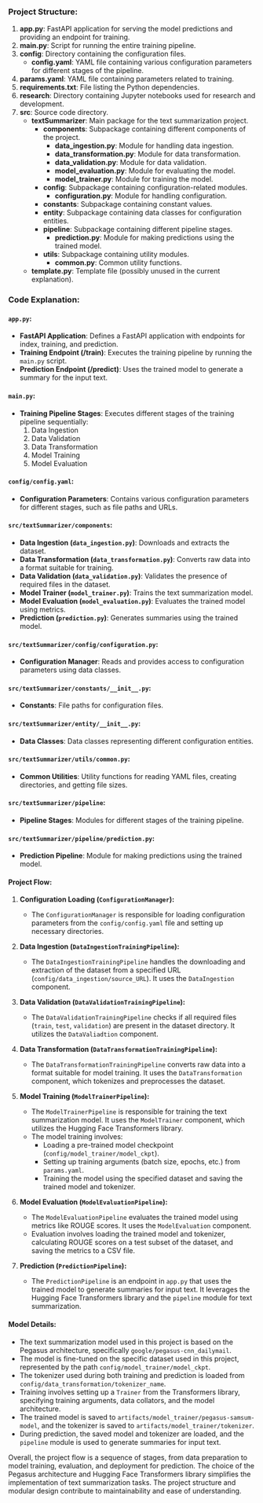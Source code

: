 
### Project Structure:

1. **app.py**: FastAPI application for serving the model predictions and providing an endpoint for training.
2. **main.py**: Script for running the entire training pipeline.
3. **config**: Directory containing the configuration files.
   - **config.yaml**: YAML file containing various configuration parameters for different stages of the pipeline.
4. **params.yaml**: YAML file containing parameters related to training.
5. **requirements.txt**: File listing the Python dependencies.
6. **research**: Directory containing Jupyter notebooks used for research and development.
7. **src**: Source code directory.
   - **textSummarizer**: Main package for the text summarization project.
     - **components**: Subpackage containing different components of the project.
       - **data_ingestion.py**: Module for handling data ingestion.
       - **data_transformation.py**: Module for data transformation.
       - **data_validation.py**: Module for data validation.
       - **model_evaluation.py**: Module for evaluating the model.
       - **model_trainer.py**: Module for training the model.
     - **config**: Subpackage containing configuration-related modules.
       - **configuration.py**: Module for handling configuration.
     - **constants**: Subpackage containing constant values.
     - **entity**: Subpackage containing data classes for configuration entities.
     - **pipeline**: Subpackage containing different pipeline stages.
       - **prediction.py**: Module for making predictions using the trained model.
     - **utils**: Subpackage containing utility modules.
       - **common.py**: Common utility functions.
   - **template.py**: Template file (possibly unused in the current explanation).

### Code Explanation:

#### `app.py`:
- **FastAPI Application**: Defines a FastAPI application with endpoints for index, training, and prediction.
- **Training Endpoint (/train)**: Executes the training pipeline by running the `main.py` script.
- **Prediction Endpoint (/predict)**: Uses the trained model to generate a summary for the input text.

#### `main.py`:
- **Training Pipeline Stages**: Executes different stages of the training pipeline sequentially:
  1. Data Ingestion
  2. Data Validation
  3. Data Transformation
  4. Model Training
  5. Model Evaluation

#### `config/config.yaml`:
- **Configuration Parameters**: Contains various configuration parameters for different stages, such as file paths and URLs.

#### `src/textSummarizer/components`:
- **Data Ingestion (`data_ingestion.py`)**: Downloads and extracts the dataset.
- **Data Transformation (`data_transformation.py`)**: Converts raw data into a format suitable for training.
- **Data Validation (`data_validation.py`)**: Validates the presence of required files in the dataset.
- **Model Trainer (`model_trainer.py`)**: Trains the text summarization model.
- **Model Evaluation (`model_evaluation.py`)**: Evaluates the trained model using metrics.
- **Prediction (`prediction.py`)**: Generates summaries using the trained model.

#### `src/textSummarizer/config/configuration.py`:
- **Configuration Manager**: Reads and provides access to configuration parameters using data classes.

#### `src/textSummarizer/constants/__init__.py`:
- **Constants**: File paths for configuration files.

#### `src/textSummarizer/entity/__init__.py`:
- **Data Classes**: Data classes representing different configuration entities.

#### `src/textSummarizer/utils/common.py`:
- **Common Utilities**: Utility functions for reading YAML files, creating directories, and getting file sizes.

#### `src/textSummarizer/pipeline`:
- **Pipeline Stages**: Modules for different stages of the training pipeline.

#### `src/textSummarizer/pipeline/prediction.py`:
- **Prediction Pipeline**: Module for making predictions using the trained model.

#### Project Flow:

1. **Configuration Loading (`ConfigurationManager`):**
   - The `ConfigurationManager` is responsible for loading configuration parameters from the `config/config.yaml` file and setting up necessary directories.

2. **Data Ingestion (`DataIngestionTrainingPipeline`):**
   - The `DataIngestionTrainingPipeline` handles the downloading and extraction of the dataset from a specified URL (`config/data_ingestion/source_URL`). It uses the `DataIngestion` component.

3. **Data Validation (`DataValidationTrainingPipeline`):**
   - The `DataValidationTrainingPipeline` checks if all required files (`train`, `test`, `validation`) are present in the dataset directory. It utilizes the `DataValiadtion` component.

4. **Data Transformation (`DataTransformationTrainingPipeline`):**
   - The `DataTransformationTrainingPipeline` converts raw data into a format suitable for model training. It uses the `DataTransformation` component, which tokenizes and preprocesses the dataset.

5. **Model Training (`ModelTrainerPipeline`):**
   - The `ModelTrainerPipeline` is responsible for training the text summarization model. It uses the `ModelTrainer` component, which utilizes the Hugging Face Transformers library.
   - The model training involves:
      - Loading a pre-trained model checkpoint (`config/model_trainer/model_ckpt`).
      - Setting up training arguments (batch size, epochs, etc.) from `params.yaml`.
      - Training the model using the specified dataset and saving the trained model and tokenizer.

6. **Model Evaluation (`ModelEvaluationPipeline`):**
   - The `ModelEvaluationPipeline` evaluates the trained model using metrics like ROUGE scores. It uses the `ModelEvaluation` component.
   - Evaluation involves loading the trained model and tokenizer, calculating ROUGE scores on a test subset of the dataset, and saving the metrics to a CSV file.

7. **Prediction (`PredictionPipeline`):**
   - The `PredictionPipeline` is an endpoint in `app.py` that uses the trained model to generate summaries for input text. It leverages the Hugging Face Transformers library and the `pipeline` module for text summarization.

#### Model Details:

- The text summarization model used in this project is based on the Pegasus architecture, specifically `google/pegasus-cnn_dailymail`. 
- The model is fine-tuned on the specific dataset used in this project, represented by the path `config/model_trainer/model_ckpt`.
- The tokenizer used during both training and prediction is loaded from `config/data_transformation/tokenizer_name`.
- Training involves setting up a `Trainer` from the Transformers library, specifying training arguments, data collators, and the model architecture.
- The trained model is saved to `artifacts/model_trainer/pegasus-samsum-model`, and the tokenizer is saved to `artifacts/model_trainer/tokenizer`.
- During prediction, the saved model and tokenizer are loaded, and the `pipeline` module is used to generate summaries for input text.

Overall, the project flow is a sequence of stages, from data preparation to model training, evaluation, and deployment for prediction. The choice of the Pegasus architecture and Hugging Face Transformers library simplifies the implementation of text summarization tasks. The project structure and modular design contribute to maintainability and ease of understanding.
